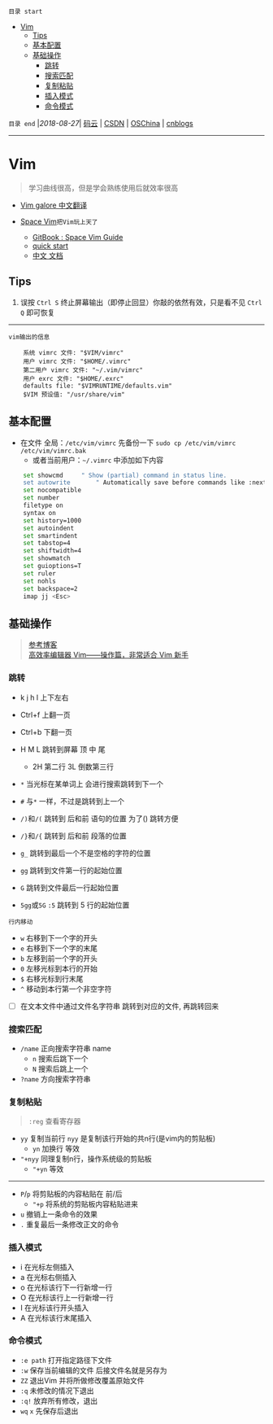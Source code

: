 `目录 start`
 
- [Vim](#vim)
    - [Tips](#tips)
    - [基本配置](#基本配置)
    - [基础操作](#基础操作)
        - [跳转](#跳转)
        - [搜索匹配](#搜索匹配)
        - [复制粘贴](#复制粘贴)
        - [插入模式](#插入模式)
        - [命令模式](#命令模式)

`目录 end` |_2018-08-27_| [码云](https://gitee.com/gin9) | [CSDN](http://blog.csdn.net/kcp606) | [OSChina](https://my.oschina.net/kcp1104) | [cnblogs](http://www.cnblogs.com/kuangcp)
****************************************
# Vim 
> 学习曲线很高，但是学会熟练使用后就效率很高

- [Vim galore 中文翻译](https://github.com/wsdjeg/vim-galore-zh_cn)

- [Space Vim](https://github.com/topics/spacevim)`把Vim玩上天了`
    - [GitBook : Space Vim Guide](https://legacy.gitbook.com/book/everettjf/spacevimtutorial/details)
    - [quick start](https://spacevim.org/quick-start-guide/)
    - [中文 文档](https://spacevim.org/cn/documentation/)

## Tips
1. 误按 `Ctrl S` 终止屏幕输出（即停止回显）你敲的依然有效，只是看不见 `Ctrl Q` 即可恢复

**************
`vim输出的信息`
```
    系统 vimrc 文件: "$VIM/vimrc"
    用户 vimrc 文件: "$HOME/.vimrc"
    第二用户 vimrc 文件: "~/.vim/vimrc"
    用户 exrc 文件: "$HOME/.exrc"
    defaults file: "$VIMRUNTIME/defaults.vim"
    $VIM 预设值: "/usr/share/vim"
```
## 基本配置
- 在文件 全局：`/etc/vim/vimrc` 先备份一下 `sudo cp /etc/vim/vimrc /etc/vim/vimrc.bak`
	- 或者当前用户：`~/.vimrc` 中添加如下内容
```sh
    set showcmd		" Show (partial) command in status line.
    set autowrite		" Automatically save before commands like :next and :make
    set nocompatible
    set number
    filetype on 
    syntax on
    set history=1000
    set autoindent
    set smartindent
    set tabstop=4
    set shiftwidth=4
    set showmatch
    set guioptions=T
    set ruler
    set nohls
    set backspace=2
    imap jj <Esc>
```

## 基础操作
> [参考博客](http://www.jianshu.com/p/bcbe916f97e1)  
> [高效率编辑器 Vim——操作篇，非常适合 Vim 新手](https://linuxtoy.org/archives/efficient-editing-with-vim.html)

### 跳转
- k j h l  上下左右
- Ctrl+f 上翻一页
- Ctrl+b 下翻一页
- H M L  跳转到屏幕 顶 中 尾
	- 2H 第二行 3L 倒数第三行

- `*` 当光标在某单词上 会进行搜索跳转到下一个
- `#` 与`*` 一样，不过是跳转到上一个
- `/)`和`/(` 跳转到 后和前 语句的位置 为了() 跳转方便
- `/}`和`/{` 跳转到 后和前 段落的位置  
- `g_` 跳转到最后一个不是空格的字符的位置
- `gg` 跳转到文件第一行的起始位置
- `G` 跳转到文件最后一行起始位置
- `5gg`或`5G` `:5` 跳转到 5 行的起始位置

`行内移动`
- `w` 右移到下一个字的开头
- `e` 右移到下一个字的末尾
- `b` 左移到前一个字的开头
- `0` 左移光标到本行的开始
- `$` 右移光标到行末尾
- `^` 移动到本行第一个非空字符

- [ ] 在文本文件中通过文件名字符串 跳转到对应的文件, 再跳转回来

### 搜索匹配
- `/name`  正向搜索字符串 name
	- `n` 搜索后跳下一个 
	- `N` 搜索后跳上一个
- `?name` 方向搜索字符串

### 复制粘贴
> `:reg` 查看寄存器

- `yy` 复制当前行 `nyy` 是复制该行开始的共n行(是vim内的剪贴板)
    - `yn` 加换行 等效
- `"+nyy` 同理复制n行，操作系统级的剪贴板
    - `"+yn` 等效

*********

- `P`/`p`  将剪贴板的内容粘贴在 前/后
    - `"+p` 将系统的剪贴板内容粘贴进来
- `u` 撤销上一条命令的效果
- `.` 重复最后一条修改正文的命令

### 插入模式
- i  在光标左侧插入
- a  在光标右侧插入
- o  在光标该行下一行新增一行
- O  在光标该行上一行新增一行
- I  在光标该行开头插入
- A  在光标该行末尾插入


### 命令模式
- `:e path` 打开指定路径下文件
- `:w` 保存当前编辑的文件 后接文件名就是另存为
- `ZZ` 退出Vim 并将所做修改覆盖原始文件
- `:q` 未修改的情况下退出
- `:q!` 放弃所有修改，退出
- `wq` `x` 先保存后退出

